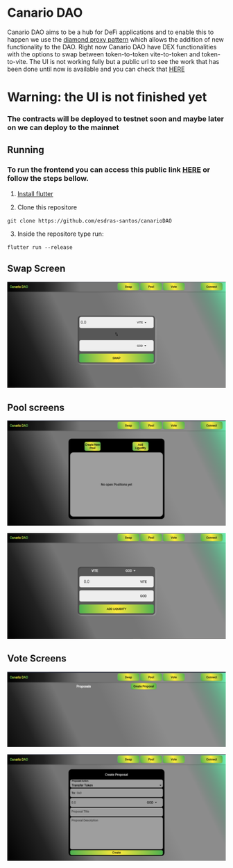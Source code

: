 # Canario DAO

Canario DAO aims to be a hub for DeFi applications and to enable this to happen we use the [diamond proxy pattern](https://eips.ethereum.org/EIPS/eip-2535#diamond-interface)
which allows the addition of new functionality to the DAO. Right now Canario DAO have DEX functionalities with the options to swap between token-to-token vite-to-token and token-to-vite. The UI is not working fully but a public url to see the work that has been done until now is available and you can check that [HERE](https://esdras-santos.github.io/#/)

# Warning: the UI is not finished yet

### The contracts will be deployed to testnet soon and maybe later on we can deploy to the mainnet

## Running

### To run the frontend you can access this public link [HERE](https://esdras-santos.github.io/#/) or follow the steps bellow.

1. [Install flutter](https://docs.flutter.dev/get-started/install)

2. Clone this repositore

```shell
git clone https://github.com/esdras-santos/canarioDAO
```

3. Inside the repositore type run: 
```shell
flutter run --release
```

## Swap Screen

![alt text](https://github.com/esdras-santos/canarioDAO/blob/master/extra_media/swap(1).PNG?raw=true)

## Pool screens

![alt text](https://github.com/esdras-santos/canarioDAO/blob/master/extra_media/pool(1).PNG?raw=true)

![alt text](https://github.com/esdras-santos/canarioDAO/blob/master/extra_media/pool(2).PNG?raw=true)

## Vote Screens 

![alt text](https://github.com/esdras-santos/canarioDAO/blob/master/extra_media/vote(1).PNG?raw=true)

![alt text](https://github.com/esdras-santos/canarioDAO/blob/master/extra_media/vote(2).PNG?raw=true)


